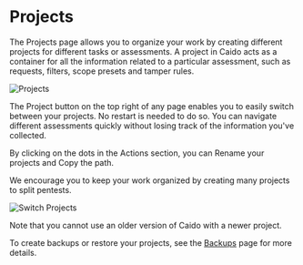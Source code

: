 # Projects

The Projects page allows you to organize your work by creating different projects for different tasks or assessments. A project in Caido acts as a container for all the information related to a particular assessment, such as requests, filters, scope presets and tamper rules.

<img alt="Projects" src="/_images/projects_page.png">

The Project button on the top right of any page enables you to easily switch between your projects. No restart is needed to do so. You can navigate different assessments quickly without losing track of the information you've collected.

By clicking on the dots in the Actions section, you can Rename your projects and Copy the path.

We encourage you to keep your work organized by creating many projects to split pentests.

<img alt="Switch Projects" src="/_images/projects_switch.png" center>

Note that you cannot use an older version of Caido with a newer project.

To create backups or restore your projects, see the [Backups](/features/workspace/backups.md) page for more details.
